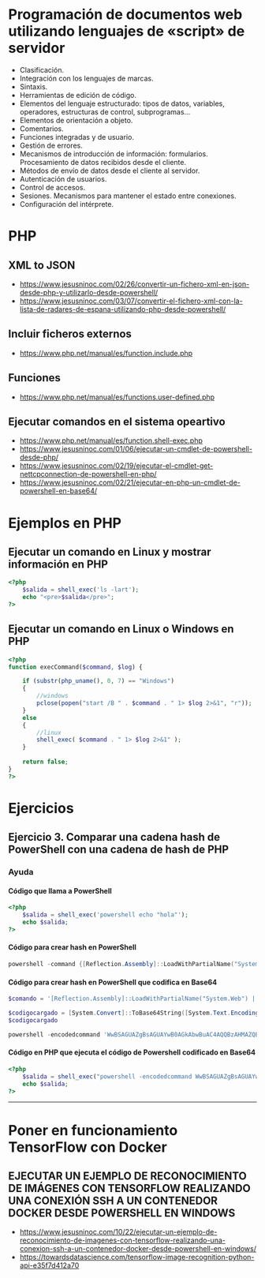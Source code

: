 # Programación de documentos web utilizando lenguajes de «script» de servidor
- Clasificación.
- Integración con los lenguajes de marcas.
- Sintaxis.
- Herramientas de edición de código.
- Elementos del lenguaje estructurado: tipos de datos, variables, operadores, estructuras de control, subprogramas…
- Elementos de orientación a objeto.
- Comentarios.
- Funciones integradas y de usuario.
- Gestión de errores.
- Mecanismos de introducción de información: formularios. Procesamiento de datos recibidos desde el cliente.
- Métodos de envío de datos desde el cliente al servidor.
- Autenticación de usuarios.
- Control de accesos.
- Sesiones. Mecanismos para mantener el estado entre conexiones.
- Configuración del intérprete.

# PHP

## XML to JSON
* https://www.jesusninoc.com/02/26/convertir-un-fichero-xml-en-json-desde-php-y-utilizarlo-desde-powershell/
* https://www.jesusninoc.com/03/07/convertir-el-fichero-xml-con-la-lista-de-radares-de-espana-utilizando-php-desde-powershell/

## Incluir ficheros externos
* https://www.php.net/manual/es/function.include.php

## Funciones
* https://www.php.net/manual/es/functions.user-defined.php

## Ejecutar comandos en el sistema opeartivo
* https://www.php.net/manual/es/function.shell-exec.php
* https://www.jesusninoc.com/01/06/ejecutar-un-cmdlet-de-powershell-desde-php/
* https://www.jesusninoc.com/02/19/ejecutar-el-cmdlet-get-nettcpconnection-de-powershell-en-php/
* https://www.jesusninoc.com/02/21/ejecutar-en-php-un-cmdlet-de-powershell-en-base64/


# Ejemplos en PHP

## Ejecutar un comando en Linux y mostrar información en PHP

```PHP
<?php
	$salida = shell_exec('ls -lart');
	echo "<pre>$salida</pre>";
?>
```

## Ejecutar un comando en Linux o Windows en PHP

```PHP
<?php
function execCommand($command, $log) {

    if (substr(php_uname(), 0, 7) == "Windows")
    {
        //windows
        pclose(popen("start /B " . $command . " 1> $log 2>&1", "r"));
    }
    else
    {
        //linux
        shell_exec( $command . " 1> $log 2>&1" );
    }
   
    return false;
}
?>
```

# Ejercicios

## Ejercicio 3. Comparar una cadena hash de PowerShell con una cadena de hash de PHP
### Ayuda
#### Código que llama a PowerShell
```PHP
<?php
	$salida = shell_exec('powershell echo "hola"');
	echo $salida;
?>
```
#### Código para crear hash en PowerShell
```PowerShell
powershell -command {[Reflection.Assembly]::LoadWithPartialName("System.Web") | Out-Null;([System.Web.Security.FormsAuthentication]::HashPasswordForStoringInConfigFile("hola", "MD5"))}
```
#### Código para crear hash en PowerShell que codifica en Base64
```PowerShell
$comando = '[Reflection.Assembly]::LoadWithPartialName("System.Web") | Out-Null; ([System.Web.Security.FormsAuthentication]::HashPasswordForStoringInConfigFile("hola", "MD5"))'

$codigocargado = [System.Convert]::ToBase64String([System.Text.Encoding]::Unicode.GetBytes($comando))
$codigocargado

powershell -encodedcommand 'WwBSAGUAZgBsAGUAYwB0AGkAbwBuAC4AQQBzAHMAZQBtAGIAbAB5AF0AOgA6AEwAbwBhAGQAVwBpAHQAaABQAGEAcgB0AGkAYQBsAE4AYQBtAGUAKAAiAFMAeQBzAHQAZQBtAC4AVwBlAGIAIgApACAAfAAgAE8AdQB0AC0ATgB1AGwAbAA7ACAAKABbAFMAeQBzAHQAZQBtAC4AVwBlAGIALgBTAGUAYwB1AHIAaQB0AHkALgBGAG8AcgBtAHMAQQB1AHQAaABlAG4AdABpAGMAYQB0AGkAbwBuAF0AOgA6AEgAYQBzAGgAUABhAHMAcwB3AG8AcgBkAEYAbwByAFMAdABvAHIAaQBuAGcASQBuAEMAbwBuAGYAaQBnAEYAaQBsAGUAKAAiAGgAbwBsAGEAIgAsACAAIgBNAEQANQAiACkAKQA='
```
#### Código en PHP que ejecuta el código de Powershell codificado en Base64
```PHP
<?php
	$salida = shell_exec("powershell -encodedcommand WwBSAGUAZgBsAGUAYwB0AGkAbwBuAC4AQQBzAHMAZQBtAGIAbAB5AF0AOgA6AEwAbwBhAGQAVwBpAHQAaABQAGEAcgB0AGkAYQBsAE4AYQBtAGUAKAAiAFMAeQBzAHQAZQBtAC4AVwBlAGIAIgApACAAfAAgAE8AdQB0AC0ATgB1AGwAbAA7ACAAKABbAFMAeQBzAHQAZQBtAC4AVwBlAGIALgBTAGUAYwB1AHIAaQB0AHkALgBGAG8AcgBtAHMAQQB1AHQAaABlAG4AdABpAGMAYQB0AGkAbwBuAF0AOgA6AEgAYQBzAGgAUABhAHMAcwB3AG8AcgBkAEYAbwByAFMAdABvAHIAaQBuAGcASQBuAEMAbwBuAGYAaQBnAEYAaQBsAGUAKAAiAGgAbwBsAGEAIgAsACAAIgBNAEQANQAiACkAKQA=");
	echo $salida;
?>
```

----------------------

# Poner en funcionamiento TensorFlow con Docker

## EJECUTAR UN EJEMPLO DE RECONOCIMIENTO DE IMÁGENES CON TENSORFLOW REALIZANDO UNA CONEXIÓN SSH A UN CONTENEDOR DOCKER DESDE POWERSHELL EN WINDOWS
* https://www.jesusninoc.com/10/22/ejecutar-un-ejemplo-de-reconocimiento-de-imagenes-con-tensorflow-realizando-una-conexion-ssh-a-un-contenedor-docker-desde-powershell-en-windows/
* https://towardsdatascience.com/tensorflow-image-recognition-python-api-e35f7d412a70
